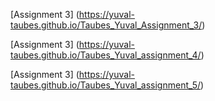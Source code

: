 
[Assignment 3] (https://yuval-taubes.github.io/Taubes_Yuval_Assignment_3/)

[Assignment 3] (https://yuval-taubes.github.io/Taubes_Yuval_assignment_4/)

[Assignment 3] (https://yuval-taubes.github.io/Taubes_Yuval_assignment_5/)


